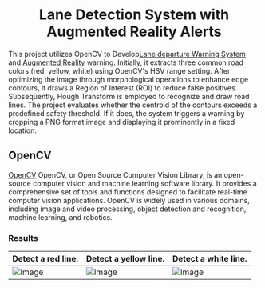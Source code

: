 <div align="center">
<h1>
<b>
Lane Detection System with Augmented Reality Alerts
</b>
</h1>
</div>

This project utilizes OpenCV to Develop[Lane departure Warning System](https://en.wikipedia.org/wiki/Lane_departure_warning_system) and [Augmented Reality](https://en.wikipedia.org/wiki/Augmented_reality) warning. Initially, it extracts three common road colors (red, yellow, white) using OpenCV's HSV range setting. After optimizing the image through morphological operations to enhance edge contours, it draws a Region of Interest (ROI) to reduce false positives. Subsequently, Hough Transform is employed to recognize and draw road lines. The project evaluates whether the centroid of the contours exceeds a predefined safety threshold. If it does, the system triggers a warning by cropping a PNG format image and displaying it prominently in a fixed location.

## OpenCV
[OpenCV](https://opencv.org/) OpenCV, or Open Source Computer Vision Library, is an open-source computer vision and machine learning software library. It provides a comprehensive set of tools and functions designed to facilitate real-time computer vision applications. OpenCV is widely used in various domains, including image and video processing, object detection and recognition, machine learning, and robotics.

### Results
| Detect a red line. | Detect a yellow line. | Detect a white line. |
| ------------- | ------------- | ------------- |
| ![image](https://github.com/KennyChen880127/Lane-Detection-System-with-AR-Alerts/blob/main/example_1.png) | ![image](https://github.com/KennyChen880127/Lane-Detection-System-with-AR-Alerts/blob/main/example_2.png) | ![image](https://github.com/KennyChen880127/Lane-Detection-System-with-AR-Alerts/blob/main/example_3.png) |
